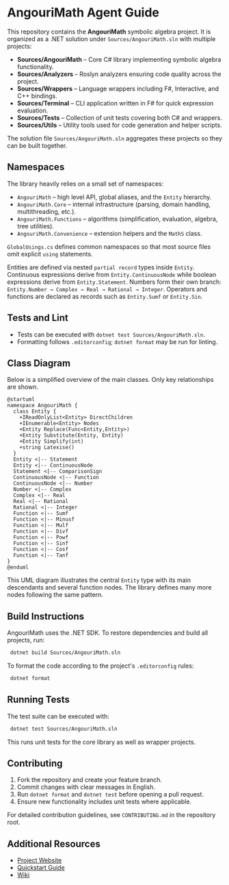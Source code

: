 # AngouriMath Agent Guide

This repository contains the **AngouriMath** symbolic algebra project. It is organized as a .NET solution under `Sources/AngouriMath.sln` with multiple projects:

- **Sources/AngouriMath** – Core C# library implementing symbolic algebra functionality.
- **Sources/Analyzers** – Roslyn analyzers ensuring code quality across the project.
- **Sources/Wrappers** – Language wrappers including F#, Interactive, and C++ bindings.
- **Sources/Terminal** – CLI application written in F# for quick expression evaluation.
- **Sources/Tests** – Collection of unit tests covering both C# and wrappers.
- **Sources/Utils** – Utility tools used for code generation and helper scripts.

The solution file `Sources/AngouriMath.sln` aggregates these projects so they can be built together.

## Namespaces

The library heavily relies on a small set of namespaces:

- `AngouriMath` – high level API, global aliases, and the `Entity` hierarchy.
- `AngouriMath.Core` – internal infrastructure (parsing, domain handling, multithreading, etc.).
- `AngouriMath.Functions` – algorithms (simplification, evaluation, algebra, tree utilities).
- `AngouriMath.Convenience` – extension helpers and the `MathS` class.

`GlobalUsings.cs` defines common namespaces so that most source files omit explicit `using` statements.

Entities are defined via nested `partial record` types inside `Entity`. Continuous expressions derive from `Entity.ContinuousNode` while boolean expressions derive from `Entity.Statement`. Numbers form their own branch: `Entity.Number → Complex → Real → Rational → Integer`. Operators and functions are declared as records such as `Entity.Sumf` or `Entity.Sin`.

## Tests and Lint

- Tests can be executed with `dotnet test Sources/AngouriMath.sln`.
- Formatting follows `.editorconfig`; `dotnet format` may be run for linting.

## Class Diagram

Below is a simplified overview of the main classes. Only key relationships are shown.

```plantuml
@startuml
namespace AngouriMath {
  class Entity {
    +IReadOnlyList<Entity> DirectChildren
    +IEnumerable<Entity> Nodes
    +Entity Replace(Func<Entity,Entity>)
    +Entity Substitute(Entity, Entity)
    +Entity Simplify(int)
    +string Latexise()
  }
  Entity <|-- Statement
  Entity <|-- ContinuousNode
  Statement <|-- ComparisonSign
  ContinuousNode <|-- Function
  ContinuousNode <|-- Number
  Number <|-- Complex
  Complex <|-- Real
  Real <|-- Rational
  Rational <|-- Integer
  Function <|-- Sumf
  Function <|-- Minusf
  Function <|-- Mulf
  Function <|-- Divf
  Function <|-- Powf
  Function <|-- Sinf
  Function <|-- Cosf
  Function <|-- Tanf
}
@enduml
```

This UML diagram illustrates the central `Entity` type with its main descendants and several function nodes. The library defines many more nodes following the same pattern.

## Build Instructions

AngouriMath uses the .NET SDK. To restore dependencies and build all projects, run:

```bash
 dotnet build Sources/AngouriMath.sln
```

To format the code according to the project's `.editorconfig` rules:

```bash
 dotnet format
```

## Running Tests

The test suite can be executed with:

```bash
 dotnet test Sources/AngouriMath.sln
```

This runs unit tests for the core library as well as wrapper projects.

## Contributing

1. Fork the repository and create your feature branch.
2. Commit changes with clear messages in English.
3. Run `dotnet format` and `dotnet test` before opening a pull request.
4. Ensure new functionality includes unit tests where applicable.

For detailed contribution guidelines, see `CONTRIBUTING.md` in the repository root.

## Additional Resources

- [Project Website](https://am.angouri.org)
- [Quickstart Guide](https://am.angouri.org/quickstart/)
- [Wiki](https://am.angouri.org/wiki/)